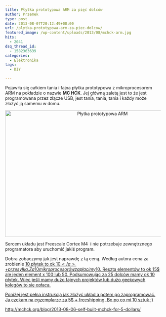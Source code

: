 ```yaml
---
title: Płytka prototypowa ARM za pięć dolców
author: Przemek
type: post
date: 2013-08-07T20:12:49+00:00
url: /plytka-prototypowa-arm-za-piec-dolcow/
featured_image: /wp-content/uploads/2013/08/mchck-arm.jpg
hits:
  - 2041
dsq_thread_id:
  - 1582363639
categories:
  - Elektronika
tags:
  - DIY

---
```

Pojawiła się całkiem tania i fajna płytka prototypowa z mikroprocesorem ARM na pokładzie o nazwie **MC HCK**. Jej główną zaletą jest to że jest programowana przez złącze USB, jest tania, tania, tania i każdy może złożyć ją samemu w domu.

<p style="text-align: center;">
  <a href="http://techfreak.pl/wp-content/uploads/2013/08/mchck-arm.jpg"><img class="aligncenter size-full wp-image-4652" title="Płytka prototypowa ARM" alt="Płytka prototypowa ARM" src="http://techfreak.pl/wp-content/uploads/2013/08/mchck-arm.jpg" width="614" height="410" /></a>
</p>

<!--more-->

Sercem układu jest Freescale Cortex M4  i nie potrzebuje zewnętrznego programatora aby uruchomić jakiś program.

Dobra zobaczymy jak jest naprawdę z tą ceną. Według autora cena za zrobienie <a href="http://www.seeedstudio.com/depot/fusion-pcb-service-2-layers-p-835.html" target="_blank">10 płytek to ok 10$</a> + przesyłka. Za 10 mikroprocesorów zapłacimy 10$. Reszta elementów to ok 15$ ale jeden element x 100 lub 50. Podsumowując za 25 dolców mamy ok 10 płytek. Więc jeśli mamy dużo fajnych projektów lub dużo geekowych kolegów to się opłaca.

Poniżej jest pełna instrukcja jak złożyć układ a potem go zaprogramować. Ja czekam na egzemplarze za 5$ + freeshipping. Bo po co mi 10 sztuk ;)

<http://mchck.org/blog/2013-08-06-self-built-mchck-for-5-dollars/>